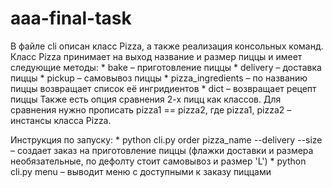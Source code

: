 # aaa-final-task
В файле cli описан класс Pizza, а также реализация консольных команд.
Класс Pizza принимает на выход название и размер пиццы и имеет следующие методы:
    * bake – приготовление пиццы
    * delivery – доставка пиццы
    * pickup – самовывоз пиццы
    * pizza_ingredients – по названию пиццы возвращает список её ингридиентов
    * dict – возвращает рецепт пиццы
Также есть опция сравнения 2-х пицц как классов. Для сравнения нужно прописать pizza1 == pizza2, где pizza1, pizza2 – инстансы класса Pizza.

Инструкция по запуску:
    * python cli.py order pizza_name --delivery --size – создает заказ на приготовление пиццы (флажки доставки и размера необязательные, по дефолту стоит самовывоз и размер 'L')
    * python cli.py menu – выводит меню с доступными к заказу пиццами